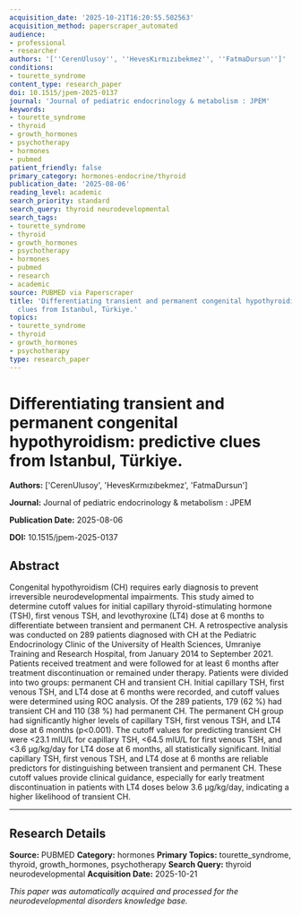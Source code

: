 ```yaml
---
acquisition_date: '2025-10-21T16:20:55.502563'
acquisition_method: paperscraper_automated
audience:
- professional
- researcher
authors: '[''CerenUlusoy'', ''HevesKırmızıbekmez'', ''FatmaDursun'']'
conditions:
- tourette_syndrome
content_type: research_paper
doi: 10.1515/jpem-2025-0137
journal: 'Journal of pediatric endocrinology & metabolism : JPEM'
keywords:
- tourette_syndrome
- thyroid
- growth_hormones
- psychotherapy
- hormones
- pubmed
patient_friendly: false
primary_category: hormones-endocrine/thyroid
publication_date: '2025-08-06'
reading_level: academic
search_priority: standard
search_query: thyroid neurodevelopmental
search_tags:
- tourette_syndrome
- thyroid
- growth_hormones
- psychotherapy
- hormones
- pubmed
- research
- academic
source: PUBMED via Paperscraper
title: 'Differentiating transient and permanent congenital hypothyroidism: predictive
  clues from Istanbul, Türkiye.'
topics:
- tourette_syndrome
- thyroid
- growth_hormones
- psychotherapy
type: research_paper
---
```


# Differentiating transient and permanent congenital hypothyroidism: predictive clues from Istanbul, Türkiye.

**Authors:** ['CerenUlusoy', 'HevesKırmızıbekmez', 'FatmaDursun']

**Journal:** Journal of pediatric endocrinology & metabolism : JPEM

**Publication Date:** 2025-08-06

**DOI:** 10.1515/jpem-2025-0137

## Abstract

Congenital hypothyroidism (CH) requires early diagnosis to prevent irreversible neurodevelopmental impairments. This study aimed to determine cutoff values for initial capillary thyroid-stimulating hormone (TSH), first venous TSH, and levothyroxine (LT4) dose at 6 months to differentiate between transient and permanent CH. A retrospective analysis was conducted on 289 patients diagnosed with CH at the Pediatric Endocrinology Clinic of the University of Health Sciences, Umraniye Training and Research Hospital, from January 2014 to September 2021. Patients received treatment and were followed for at least 6 months after treatment discontinuation or remained under therapy. Patients were divided into two groups: permanent CH and transient CH. Initial capillary TSH, first venous TSH, and LT4 dose at 6 months were recorded, and cutoff values were determined using ROC analysis. Of the 289 patients, 179 (62 %) had transient CH and 110 (38 %) had permanent CH. The permanent CH group had significantly higher levels of capillary TSH, first venous TSH, and LT4 dose at 6 months (p<0.001). The cutoff values for predicting transient CH were <23.1 mIU/L for capillary TSH, <64.5 mIU/L for first venous TSH, and <3.6 µg/kg/day for LT4 dose at 6 months, all statistically significant. Initial capillary TSH, first venous TSH, and LT4 dose at 6 months are reliable predictors for distinguishing between transient and permanent CH. These cutoff values provide clinical guidance, especially for early treatment discontinuation in patients with LT4 doses below 3.6 µg/kg/day, indicating a higher likelihood of transient CH.

---

## Research Details

**Source:** PUBMED
**Category:** hormones
**Primary Topics:** tourette_syndrome, thyroid, growth_hormones, psychotherapy
**Search Query:** thyroid neurodevelopmental
**Acquisition Date:** 2025-10-21

*This paper was automatically acquired and processed for the neurodevelopmental disorders knowledge base.*
